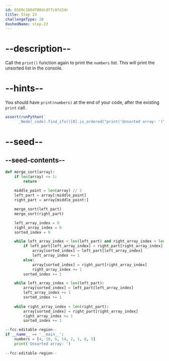 ```yaml
---
id: 6569c166d708dcdf7c8fd34c
title: Step 23
challengeType: 20
dashedName: step-23
---
```


# --description--

Call the `print()` function again to print the `numbers` list. This will print the unsorted list in the console.

# --hints--

You should have `print(numbers)` at the end of your code, after the existing `print` call.

```js
assert(runPython(`
      _Node(_code).find_ifs()[0].is_ordered("print('Unsorted array: ')", "print(numbers)")`))
```

# --seed--

## --seed-contents--

```py
def merge_sort(array):
    if len(array) <= 1:
        return
    
    middle_point = len(array) // 2
    left_part = array[:middle_point]
    right_part = array[middle_point:]

    merge_sort(left_part)
    merge_sort(right_part)

    left_array_index = 0
    right_array_index = 0
    sorted_index = 0

    while left_array_index < len(left_part) and right_array_index < len(right_part):
        if left_part[left_array_index] < right_part[right_array_index]:
            array[sorted_index] = left_part[left_array_index]
            left_array_index += 1
        else:
            array[sorted_index] = right_part[right_array_index]
            right_array_index += 1
        sorted_index += 1

    while left_array_index < len(left_part):
        array[sorted_index] = left_part[left_array_index]
        left_array_index += 1
        sorted_index += 1
    
    while right_array_index < len(right_part):
        array[sorted_index] = right_part[right_array_index]
        right_array_index += 1
        sorted_index += 1

--fcc-editable-region--
if __name__ == '__main__':
    numbers = [4, 10, 6, 14, 2, 1, 8, 5]
    print('Unsorted array: ')
    
--fcc-editable-region--
```
